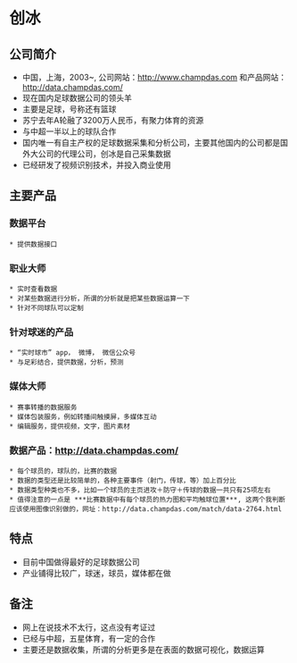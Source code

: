 # 创冰

## 公司简介
  * 中国，上海，2003~, 公司网站：http://www.champdas.com 和产品网站：http://data.champdas.com/
  * 现在国内足球数据公司的领头羊
  * 主要是足球，号称还有篮球
  * 苏宁去年A轮融了3200万人民币，有聚力体育的资源
  * 与中超一半以上的球队合作
  * 国内唯一有自主产权的足球数据采集和分析公司，主要其他国内的公司都是国外大公司的代理公司，创冰是自己采集数据
  * 已经研发了视频识别技术，并投入商业使用
## 主要产品
  ### 数据平台
    * 提供数据接口
  ### 职业大师
    * 实时查看数据
    * 对某些数据进行分析，所谓的分析就是把某些数据运算一下
    * 针对不同球队可以定制
  ### 针对球迷的产品
    * “实时球市” app， 微博， 微信公众号
    * 与足彩结合，提供数据，分析，预测
  ### 媒体大师
    * 赛事转播的数据服务
    * 媒体包装服务，例如转播间触摸屏，多媒体互动
    * 编辑服务，提供视频，文字，图片素材
  ### 数据产品：http://data.champdas.com/
    * 每个球员的，球队的，比赛的数据
    * 数据的类型还是比较简单的，各种主要事件（射门，传球，等）加上百分比
    * 数据类型种类也不多，比如一个球员的主页进攻＋防守＋传球的数据一共只有25项左右
    * 值得注意的一点是 ***比赛数据中有每个球员的热力图和平均触球位置***, 这两个我判断应该使用图像识别做的，网址：http://data.champdas.com/match/data-2764.html
## 特点
  * 目前中国做得最好的足球数据公司
  * 产业铺得比较广，球迷，球员，媒体都在做
## 备注
  * 网上在说技术不太行，这点没有考证过
  * 已经与中超，五星体育，有一定的合作
  * 主要还是数据收集，所谓的分析更多是在表面的数据可视化，数据运算
